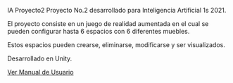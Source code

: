 IA Proyecto2
Proyecto No.2 desarrollado para Inteligencia Artificial 1s 2021. 

El proyecto consiste en un juego de realidad aumentada en el cual se pueden configurar hasta 6 espacios con 6 diferentes muebles. 

Estos espacios pueden crearse, eliminarse, modificarse y ser visualizados. 

Desarrollado en Unity. 

[Ver Manual de Usuario](user-manual.pdf)
